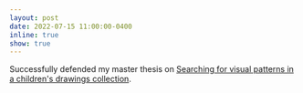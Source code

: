 ```yaml
---
layout: post
date: 2022-07-15 11:00:00-0400
inline: true
show: true
---
```


Successfully defended my master thesis on [Searching for visual patterns in a children's drawings collection](http://infoscience.epfl.ch/record/295221).
